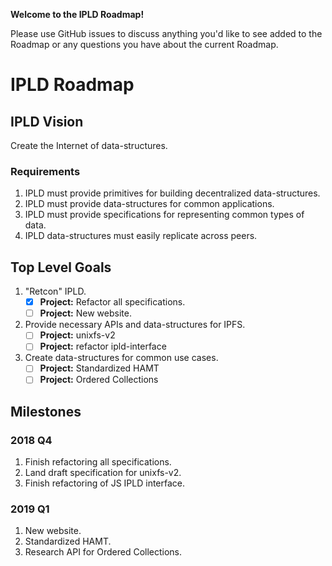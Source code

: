 **Welcome to the IPLD Roadmap!**

Please use GitHub issues to discuss anything you'd like to see added to the Roadmap or any 
questions you have about the current Roadmap.

# IPLD Roadmap

## IPLD Vision

Create the Internet of data-structures.

### Requirements

1. IPLD must provide primitives for building decentralized data-structures.
2. IPLD must provide data-structures for common applications.
3. IPLD must provide specifications for representing common types of data.
4. IPLD data-structures must easily replicate across peers.

## Top Level Goals

1. "Retcon" IPLD.
   - [x] **Project:** Refactor all specifications.
   - [ ] **Project:** New website.
2. Provide necessary APIs and data-structures for IPFS.
   - [ ] **Project:** unixfs-v2
   - [ ] **Project:** refactor ipld-interface
3. Create data-structures for common use cases.
   - [ ] **Project:** Standardized HAMT
   - [ ] **Project:** Ordered Collections

## Milestones

### 2018 Q4

1. Finish refactoring all specifications.
2. Land draft specification for unixfs-v2.
3. Finish refactoring of JS IPLD interface.

### 2019 Q1

1. New website.
2. Standardized HAMT.
3. Research API for Ordered Collections.

